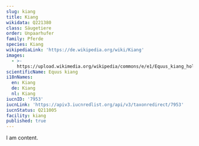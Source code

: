 ```yaml
---
slug: kiang
title: Kiang
wikidata: Q221380
class: Säugetiere
order: Unpaarhufer
family: Pferde
species: Kiang
wikipediaLink: 'https://de.wikipedia.org/wiki/Kiang'
images:
  - >-
    https://upload.wikimedia.org/wikipedia/commons/e/e1/Equus_kiang_holdereri02.jpg
scientificName: Equus kiang
i18nNames:
  en: Kiang
  de: Kiang
  nl: Kiang
iucnID: '7953'
iucnLink: 'https://apiv3.iucnredlist.org/api/v3/taxonredirect/7953'
iucnStatus: Q211005
facility: kiang
published: true
---
```


I am content.
